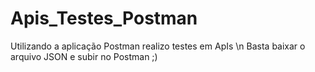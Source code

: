 # Apis_Testes_Postman
Utilizando a aplicação Postman realizo testes em ApIs
\n 
Basta baixar o arquivo JSON e subir no Postman ;)
